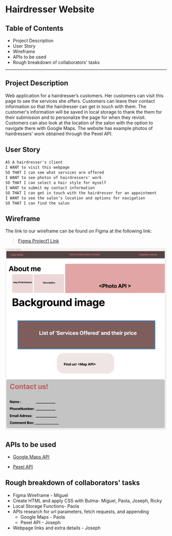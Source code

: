 # Hairdresser Website

## Table of Contents

*  Project Description
*  User Story
*  Wireframe
*  APIs to be used
*  Rough breakdown of collaborators' tasks

---

## Project Description

Web application for a hairdresser’s customers. Her customers can visit this page to see the services she offers. Customers can leave their contact information so that the hairdresser can get in touch with them. The customer's information will be saved in local storage to thank the them for their submission and to personalize the page for when they revisit. Customers can also look at the location of the salon with the option to navigate there with Google Maps. The website has example photos of hairdressers' work obtained through the Pexel API.


## User Story

```
AS A hairdresser's client
I WANT to visit this webpage
SO THAT I can see what services are offered
I WANT to see photos of hairdressers' work
SO THAT I can select a hair style for myself
I WANT to submit my contact information 
SO THAT I can get in touch with the hairdresser for an appointment
I WANT to see the salon’s location and options for navigation 
SO THAT I can find the salon
```

## Wireframe

The link to our wireframe can be found on Figma at the following link:
> [Figma Project1 Link](https://www.figma.com/file/CQvJu55Ah4v6Tz9nYmuzbH/Project-1?node-id=0%3A1)

![Screenshot of our Hairdresser Website](assets\images\figmaScreenshot.png)

## APIs to be used

* [Google Maps API](https://developers.google.com/maps/documentation/javascript/overview)

* [Pexel API](https://www.pexels.com/api/documentation/)

## Rough breakdown of collaborators' tasks

* Figma Wireframe - Miguel
* Create HTML and apply CSS with Bulma- Miguel, Paola, Joseph, Ricky
* Local Storage Functions- Paola
* APIs research for url parameters, fetch requests, and appending
    * Google Maps - Paola
    * Pexel API - Joseph
* Webpage links and extra details - Joseph

